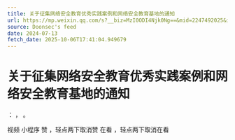 ```yaml
---
title: 关于征集网络安全教育优秀实践案例和网络安全教育基地的通知
url: https://mp.weixin.qq.com/s?__biz=MzI0ODI4Njk0Ng==&mid=2247492025&idx=1&sn=9a263d86657286a441dc46584ba3b491
source: Doonsec's feed
date: 2024-07-13
fetch_date: 2025-10-06T17:41:04.949679
---
```


# 关于征集网络安全教育优秀实践案例和网络安全教育基地的通知

：
，
。

视频
小程序
赞
，轻点两下取消赞
在看
，轻点两下取消在看